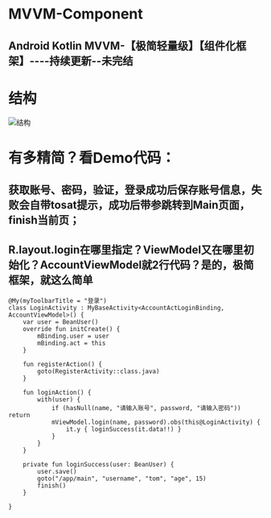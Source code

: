 # MVVM-Component
## Android Kotlin MVVM-【极简轻量级】【组件化框架】----持续更新--未完结

# 结构
![结构](https://user-images.githubusercontent.com/4067327/125152474-577f7880-e17f-11eb-8e94-8813379e2d53.jpg)

# 有多精简？看Demo代码：
## 获取账号、密码，验证，登录成功后保存账号信息，失败会自带tosat提示，成功后带参跳转到Main页面，finish当前页；
## R.layout.login在哪里指定？ViewModel又在哪里初始化？AccountViewModel就2行代码？是的，极简框架，就这么简单

```
@My(myToolbarTitle = "登录")
class LoginActivity : MyBaseActivity<AccountActLoginBinding, AccountViewModel>() {
    var user = BeanUser()
    override fun initCreate() {
        mBinding.user = user
        mBinding.act = this
    }

    fun registerAction() {
        goto(RegisterActivity::class.java)
    }

    fun loginAction() {
        with(user) {
            if (hasNull(name, "请输入账号", password, "请输入密码")) return
            mViewModel.login(name, password).obs(this@LoginActivity) {
                it.y { loginSuccess(it.data!!) }
            }
        }
    }

    private fun loginSuccess(user: BeanUser) {
        user.save()
        goto("/app/main", "username", "tom", "age", 15)
        finish()
    }

}
```

